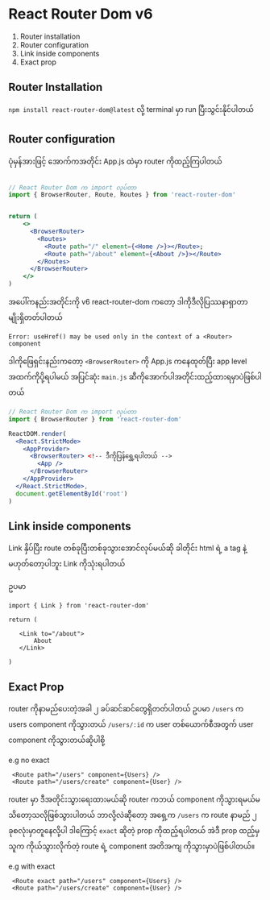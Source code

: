 # React Router Dom v6


1. Router installation
2. Router configuration
3. Link inside components
4. Exact prop

## Router Installation
`npm install react-router-dom@latest` လို့ terminal မှာ run ပြီးသွင်းနိုင်ပါတယ်

## Router configuration

ပုံမှန်အားဖြင့် အောက်ကအတိုင်း App.js ထဲမှာ router ကိုထည့်ကြပါတယ် 

```jsx

// React Router Dom က import လုပ်တာ 
import { BrowserRouter, Route, Routes } from 'react-router-dom'


return (
    <>
      <BrowserRouter>
        <Routes>
          <Route path="/" element={<Home />}></Route>;
          <Route path="/about" element={<About />}></Route>
        </Routes>
      </BrowserRouter>
	</>
)

```

အပေါ်ကနည်းအတိုင်းကို v6 react-router-dom ကတော့ ဒါကိုဒီလိုပြဿနာရှာတာမျိုးရှိတတ်ပါတယ် 

```
Error: useHref() may be used only in the context of a <Router> component
```

ဒါကိုဖြေရှင်းနည်းကတော့ `<BrowserRouter>` ကို App.js ကနေထုတ်ပြီး ‌app level အထက်ကိုပို့ရပါမယ် 
အပြင်ဆုံး `main.js` ဆီကိုအောက်ပါအတိုင်းထည့်ထားရမှာပဲဖြစ်ပါတယ် 

```jsx
// React Router Dom က import လုပ်တာ 
import { BrowserRouter } from 'react-router-dom'

ReactDOM.render(
  <React.StrictMode>
    <AppProvider>
      <BrowserRouter> <!-- ဒီကိုပြန်ရွှေ့ရပါတယ် -->
        <App />
      </BrowserRouter>
    </AppProvider>
  </React.StrictMode>,
  document.getElementById('root')
)
```


## Link inside components

Link နှိပ်ပြီး route တစ်ခုပြီးတစ်ခုသွားအောင်လုပ်မယ်ဆို ခါတိုင်း html ရဲ့ a tag နဲ့မဟုတ်တော့ပါဘူး Link ကိုသုံးရပါတယ် 

ဥပမာ

```
import { Link } from 'react-router-dom'

return (
  
   <Link to="/about">
       About
   </Link>

)

```

## Exact Prop

router ကိုနာမည်ပေးတဲ့အခါ ၂ ခပ်ဆင်ဆင်တွေရှိတတ်ပါတယ် 
ဥပမာ `/users` က users component ကိုသွားတယ် 
`/users/:id` က user တစ်ယောက်စီအတွက် user component ကိုသွားတယ်ဆိုပါစို့ 

e.g no exact
```
 <Route path="/users" component={Users} />
 <Route path="/users/create" component={User} />
```

router မှာ ဒီအတိုင်းသွားရေးထားမယ်ဆို router ကဘယ် component ကိုသွားရမယ်မသိတော့သလိုဖြစ်သွားပါတယ် 
ဘာလို့လဲဆိိုတော့ အရှေ့က `/users` က route နာမည် ၂ ခုစလုံးမှာတူနေလို့ပါ ဒါကြောင့် `exact` ဆိုတဲ့ prop ကိုထည့်ရပါတယ်
အဲဒီ prop ထည့်မှ သူက ကိုယ်သွားလိုက်တဲ့ route ရဲ့ component အတိအကျ ကိုသွားမှာပဲဖြစ်ပါတယ်။ 


e.g with exact
```
 <Route exact path="/users" component={Users} />
 <Route path="/users/create" component={User} />
```

